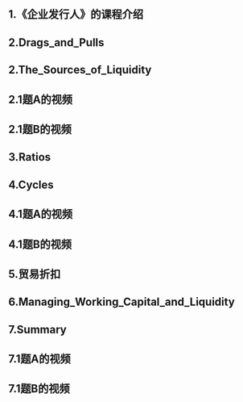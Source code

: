 
## 1.《企业发行人》的课程介绍  

## 2.Drags_and_Pulls  
## 2.The_Sources_of_Liquidity  
## 2.1题A的视频  
## 2.1题B的视频  

## 3.Ratios  

## 4.Cycles  
## 4.1题A的视频  
## 4.1题B的视频  

## 5.贸易折扣  

## 6.Managing_Working_Capital_and_Liquidity  

## 7.Summary  
## 7.1题A的视频  
## 7.1题B的视频